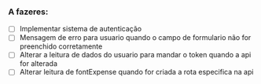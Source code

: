 ### A fazeres:
- [ ] Implementar sistema de autenticação
- [ ] Mensagem de erro para usuario quando o campo de formulario não for preenchido corretamente
- [ ] Alterar a leitura de dados do usuario para mandar o token quando a api for alterada
- [ ] Alterar leitura de fontExpense quando for criada a rota especifica na api